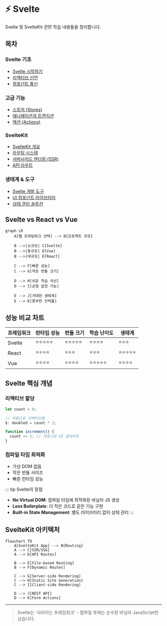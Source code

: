 # ⚡ Svelte

Svelte 및 SvelteKit 관련 학습 내용들을 정리합니다.

## 목차

### Svelte 기초
- [Svelte 시작하기](./svelte-basics.md)
- [리액티브 선언](./reactivity.md)
- [컴포넌트 통신](./component-communication.md)

### 고급 기능
- [스토어 (Stores)](./stores.md)
- [애니메이션과 트랜지션](./animations-transitions.md)
- [액션 (Actions)](./actions.md)

### SvelteKit
- [SvelteKit 개요](./sveltekit-overview.md)
- [라우팅 시스템](./routing.md)
- [서버사이드 렌더링 (SSR)](./ssr.md)
- [API 라우트](./api-routes.md)

### 생태계 & 도구
- [Svelte 개발 도구](./dev-tools.md)
- [UI 컴포넌트 라이브러리](./ui-libraries.md)
- [상태 관리 솔루션](./state-management.md)

## Svelte vs React vs Vue

```mermaid
graph LR
    A[웹 프레임워크 선택] --> B{프로젝트 규모}
    
    B -->|소규모| C[Svelte]
    B -->|중규모| D[Vue]
    B -->|대규모| E[React]
    
    C --> F[빠른 성능]
    C --> G[작은 번들 크기]
    
    D --> H[쉬운 학습 곡선]
    D --> I[균형 잡힌 기능]
    
    E --> J[거대한 생태계]
    E --> K[풍부한 인력풀]
```

## 성능 비교 차트

| 프레임워크 | 런타임 성능 | 번들 크기 | 학습 난이도 | 생태계 |
|-----------|-------------|-----------|-------------|---------|
| Svelte | ⭐⭐⭐⭐⭐ | ⭐⭐⭐⭐⭐ | ⭐⭐⭐⭐ | ⭐⭐⭐ |
| React | ⭐⭐⭐⭐ | ⭐⭐⭐ | ⭐⭐⭐ | ⭐⭐⭐⭐⭐ |
| Vue | ⭐⭐⭐⭐ | ⭐⭐⭐⭐ | ⭐⭐⭐⭐⭐ | ⭐⭐⭐⭐ |

## Svelte 핵심 개념

### 리액티브 할당
```javascript
let count = 0;

// 자동으로 리액티브함
$: doubled = count * 2;

function increment() {
  count += 1; // 자동으로 UI 업데이트
}
```

### 컴파일 타임 최적화
- 가상 DOM 없음
- 작은 번들 사이즈
- 빠른 런타임 성능

::: tip Svelte의 장점
- **No Virtual DOM**: 컴파일 타임에 최적화된 바닐라 JS 생성
- **Less Boilerplate**: 더 적은 코드로 같은 기능 구현
- **Built-in State Management**: 별도 라이브러리 없이 상태 관리
:::

## SvelteKit 아키텍처

```mermaid
flowchart TD
    A[SvelteKit App] --> B[Routing]
    A --> C[SSR/SSG]
    A --> D[API Routes]
    
    B --> E[File-based Routing]
    B --> F[Dynamic Routes]
    
    C --> G[Server-side Rendering]
    C --> H[Static Site Generation]
    C --> I[Client-side Rendering]
    
    D --> J[REST API]
    D --> K[Form Actions]
```

---

> Svelte는 '사라지는 프레임워크' - 컴파일 후에는 순수한 바닐라 JavaScript만 남습니다.